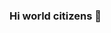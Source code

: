 ### Hi world citizens 👋

<!--
**Erne-13/Erne-13** is a ✨ _special_ ✨ repository because its `README.md` (this file) appears on your GitHub profile.

Here are some ideas to get you started:

- 🔭 I’m currently Student at College
- 🌱 I’m currently learning to Code
- 👯 I’m looking to collaborate on HTML, SQL, Phyton
- 🤔 I'm at the firsts arms.
- 📫 How to reach me: Follow me in github
- ⚡ Fun fact: Many lost in translation stories.
-->
